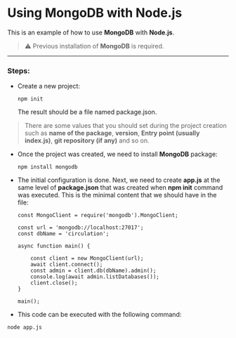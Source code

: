 # Using MongoDB with Node.js

This is an example of how to use **MongoDB** with **Node.js**.

> :warning: Previous installation of **MongoDB** is required.

---

### Steps:

- Create a new project:
  
  `npm init`

  The result should be a file named package.json.

> There are some values that you should set during the project creation such as **name of the package**, **version**, **Entry point (usually index.js)**, **git repository (if any)** and so on.

- Once the project was created, we need to install **MongoDB** package:
  
  `npm install mongodb`

- The initial configuration is done. Next, we need to create **app.js** at the same level of **package.json** that was created when **npm init** command was executed.
  This is the minimal content that we should have in the file:

  ```
  const MongoClient = require('mongodb').MongoClient;

  const url = 'mongodb://localhost:27017';
  const dbName = 'circulation';

  async function main() {

      const client = new MongoClient(url);
      await client.connect();
      const admin = client.db(dbName).admin();
      console.log(await admin.listDatabases());
      client.close();
  }

  main();
  ```

- This code can be executed with the following command:

`node app.js`